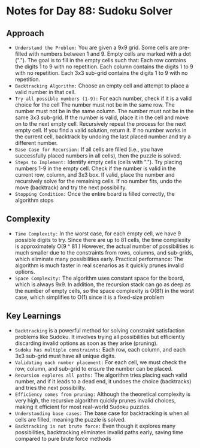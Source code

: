 # Notes for Day 88: Sudoku Solver

## Approach

- `Understand the Problem:` You are given a 9x9 grid.
  Some cells are pre-filled with numbers between 1 and 9.
  Empty cells are marked with a dot (".").
  The goal is to fill in the empty cells such that:
  Each row contains the digits 1 to 9 with no repetition.
  Each column contains the digits 1 to 9 with no repetition.
  Each 3x3 sub-grid contains the digits 1 to 9 with no repetition.
- `Backtracking Algorithm:` Choose an empty cell and attempt to place a valid number in that cell.
- `Try all possible numbers (1-9):`
  For each number, check if it is a valid choice for the cell The number must not be in the same row.
  The number must not be in the same column.
  The number must not be in the same 3x3 sub-grid.
  If the number is valid, place it in the cell and move on to the next empty cell.
  Recursively repeat the process for the next empty cell.
  If you find a valid solution, return it.
  If no number works in the current cell, backtrack by undoing the last placed number and try a different number.
- `Base Case for Recursion:` If all cells are filled (i.e., you have successfully placed numbers in all cells), then the puzzle is solved.
- `Steps to Implement:` Identify empty cells (cells with ".").
  Try placing numbers 1-9 in the empty cell.
  Check if the number is valid in the current row, column, and 3x3 box.
  If valid, place the number and recursively solve for the remaining cells.
  If no number fits, undo the move (backtrack) and try the next possibility.
- `Stopping Condition:` Once the entire board is filled correctly, the algorithm stops

## Complexity

- `Time Complexity:` In the worst case, for each empty cell, we have 9 possible digits to try.
  Since there are up to 81 cells, the time complexity is approximately O(9 ^ 81 ) However, the actual number of possibilities is much smaller due to the constraints from rows, columns, and sub-grids, which eliminate many possibilities early.
  Practical performance: The algorithm is much faster in real scenarios as it quickly prunes invalid options.
- `Space Complexity:` The algorithm uses constant space for the board, which is always 9x9.
  In addition, the recursion stack can go as deep as the number of empty cells, so the space complexity is O(81) in the worst case, which simplifies to O(1) since it is a fixed-size problem

## Key Learnings

- `Backtracking` is a powerful method for solving constraint satisfaction problems like Sudoku.
  It involves trying all possibilities but efficiently discarding invalid options as soon as they arise (pruning).
- `Sudoku has multiple constraints:` Each row, each column, and each 3x3 sub-grid must have all unique digits.
- `Validating each number placement:` For each cell, we must check the row, column, and sub-grid to ensure the number can be placed.
- `Recursion explores all paths:` The algorithm tries placing each valid number, and if it leads to a dead end, it undoes the choice (backtracks) and tries the next possibility.
- `Efficiency comes from pruning:` Although the theoretical complexity is very high, the recursive algorithm quickly prunes invalid choices, making it efficient for most real-world Sudoku puzzles.
- `Understanding base cases:` The base case for backtracking is when all cells are filled, meaning the puzzle is solved.
- `Backtracking is not brute force:` Even though it explores many possibilities, backtracking eliminates invalid paths early, saving time compared to pure brute force methods
